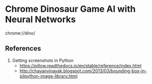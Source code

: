 # Chrome Dinosaur Game AI with Neural Networks

chrome://dino/

## References

1. Getting screenshots in Python
   - https://pillow.readthedocs.io/en/stable/reference/index.html
   - http://chayanvinayak.blogspot.com/2013/03/bounding-box-in-pilpython-image-library.html
